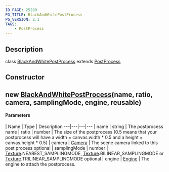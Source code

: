 ```yaml
---
ID_PAGE: 25280
PG_TITLE: BlackAndWhitePostProcess
PG_VERSION: 2.1
TAGS:
    - PostProcess
---
```

## Description

class [BlackAndWhitePostProcess](/classes/2.3/BlackAndWhitePostProcess) extends [PostProcess](/classes/2.3/PostProcess)



## Constructor

##  new [BlackAndWhitePostProcess](/classes/2.3/BlackAndWhitePostProcess)(name, ratio, camera, samplingMode, engine, reusable)



#### Parameters
 | Name | Type | Description
---|---|---|---
 | name | string |   The postprocess name
 | ratio | number |   The size of the postprocess (0.5 means that your postprocess will have a width = canvas.width * 0.5 and a height = canvas.height * 0.5)
 | camera | [Camera](/classes/2.3/Camera) |   The scene camera linked to this post process
optional | samplingMode | number |   [Texture](/classes/2.3/Texture).NEAREST_SAMPLINGMODE, [Texture](/classes/2.3/Texture).BILINEAR_SAMPLINGMODE or [Texture](/classes/2.3/Texture).TRILINEAR_SAMPLINGMODE
optional | engine | [Engine](/classes/2.3/Engine) |   The engine to attach the postprocess.
